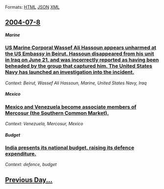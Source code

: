 
Formats: [HTML](2004/07/8/index.html)  [JSON](2004/07/8/index.json)  [XML](2004/07/8/index.xml)  

## [2004-07-8](/news/2004/07/8/index.md)

##### Marine
### [ US Marine Corporal Wassef Ali Hassoun appears unharmed at the US Embassy in Beirut. Hassoun disappeared from his unit in Iraq on June 21, and was incorrectly reported as having been beheaded by the group that captured him. The United States Navy has launched an investigation into the incident. ](/news/2004/07/8/us-marine-corporal-wassef-ali-hassoun-appears-unharmed-at-the-us-embassy-in-beirut-hassoun-disappeared-from-his-unit-in-iraq-on-june-21-a.md)
_Context: Beirut, Wassef Ali Hassoun, Marine, United States Navy, Iraq_

##### Mexico
### [ Mexico and Venezuela become associate members of Mercosur (the Southern Common Market). ](/news/2004/07/8/mexico-and-venezuela-become-associate-members-of-mercosur-the-southern-common-market.md)
_Context: Venezuela, Mercosur, Mexico_

##### Budget
### [ India presents its national budget, raising its defence expenditure. ](/news/2004/07/8/india-presents-its-national-budget-raising-its-defence-expenditure.md)
_Context: defence, budget_

## [Previous Day...](/news/2004/07/7/index.md)

